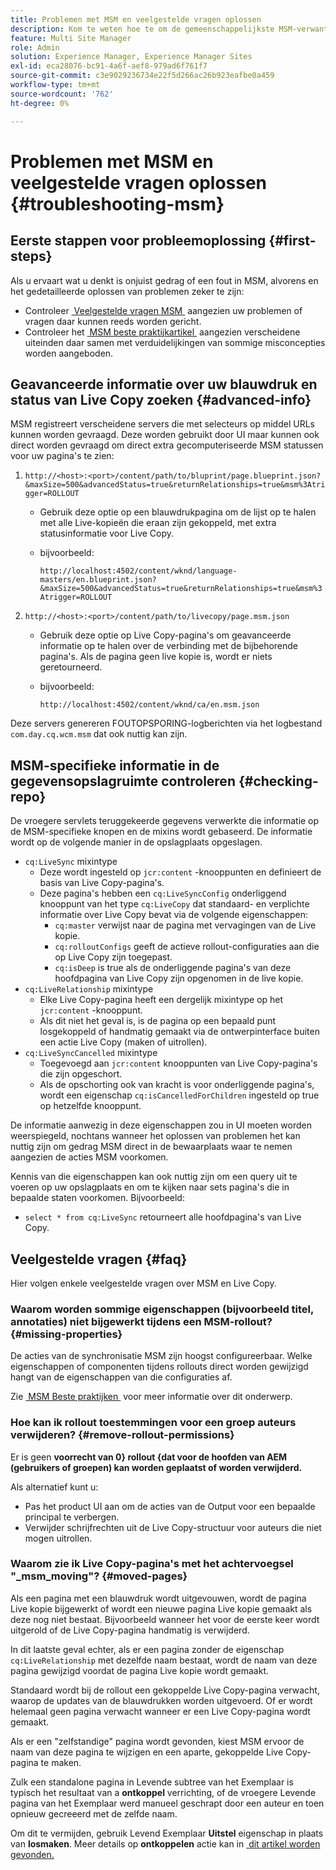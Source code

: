 ```yaml
---
title: Problemen met MSM en veelgestelde vragen oplossen
description: Kom te weten hoe te om de gemeenschappelijkste MSM-verwante kwesties problemen op te lossen en antwoorden op de gemeenschappelijkste MSM-verwante vragen te krijgen.
feature: Multi Site Manager
role: Admin
solution: Experience Manager, Experience Manager Sites
exl-id: eca28076-bc91-4a6f-aef8-979ad6f761f7
source-git-commit: c3e9029236734e22f5d266ac26b923eafbe0a459
workflow-type: tm+mt
source-wordcount: '762'
ht-degree: 0%

---
```


# Problemen met MSM en veelgestelde vragen oplossen {#troubleshooting-msm}

## Eerste stappen voor probleemoplossing {#first-steps}

Als u ervaart wat u denkt is onjuist gedrag of een fout in MSM, alvorens en het gedetailleerde oplossen van problemen zeker te zijn:

* Controleer [&#x200B; Veelgestelde vragen MSM &#x200B;](#faq) aangezien uw problemen of vragen daar kunnen reeds worden gericht.
* Controleer het [&#x200B; MSM beste praktijkartikel &#x200B;](msm-best-practices.md) aangezien verscheidene uiteinden daar samen met verduidelijkingen van sommige misconcepties worden aangeboden.

## Geavanceerde informatie over uw blauwdruk en status van Live Copy zoeken {#advanced-info}

MSM registreert verscheidene servers die met selecteurs op middel URLs kunnen worden gevraagd. Deze worden gebruikt door UI maar kunnen ook direct worden gevraagd om direct extra gecomputeriseerde MSM statussen voor uw pagina&#39;s te zien:

1. `http://<host>:<port>/content/path/to/bluprint/page.blueprint.json?&maxSize=500&advancedStatus=true&returnRelationships=true&msm%3Atrigger=ROLLOUT`
   * Gebruik deze optie op een blauwdrukpagina om de lijst op te halen met alle Live-kopieën die eraan zijn gekoppeld, met extra statusinformatie voor Live Copy.
   * bijvoorbeeld:

     `http://localhost:4502/content/wknd/language-masters/en.blueprint.json?&maxSize=500&advancedStatus=true&returnRelationships=true&msm%3Atrigger=ROLLOUT`


1. `http://<host>:<port>/content/path/to/livecopy/page.msm.json`
   * Gebruik deze optie op Live Copy-pagina&#39;s om geavanceerde informatie op te halen over de verbinding met de bijbehorende pagina&#39;s. Als de pagina geen live kopie is, wordt er niets geretourneerd.
   * bijvoorbeeld:

     `http://localhost:4502/content/wknd/ca/en.msm.json`

Deze servers genereren FOUTOPSPORING-logberichten via het logbestand `com.day.cq.wcm.msm` dat ook nuttig kan zijn.

## MSM-specifieke informatie in de gegevensopslagruimte controleren {#checking-repo}

De vroegere servlets teruggekeerde gegevens verwerkte die informatie op de MSM-specifieke knopen en de mixins wordt gebaseerd. De informatie wordt op de volgende manier in de opslagplaats opgeslagen.

* `cq:LiveSync` mixintype
   * Deze wordt ingesteld op `jcr:content` -knooppunten en definieert de basis van Live Copy-pagina&#39;s.
   * Deze pagina&#39;s hebben een `cq:LiveSyncConfig` onderliggend knooppunt van het type `cq:LiveCopy` dat standaard- en verplichte informatie over Live Copy bevat via de volgende eigenschappen:
      * `cq:master` verwijst naar de pagina met vervagingen van de Live kopie.
      * `cq:rolloutConfigs` geeft de actieve rollout-configuraties aan die op Live Copy zijn toegepast.
      * `cq:isDeep` is true als de onderliggende pagina&#39;s van deze hoofdpagina van Live Copy zijn opgenomen in de live kopie.
* `cq:LiveRelationship` mixintype
   * Elke Live Copy-pagina heeft een dergelijk mixintype op het `jcr:content` -knooppunt.
   * Als dit niet het geval is, is de pagina op een bepaald punt losgekoppeld of handmatig gemaakt via de ontwerpinterface buiten een actie Live Copy (maken of uitrollen).
* `cq:LiveSyncCancelled` mixintype
   * Toegevoegd aan `jcr:content` knooppunten van Live Copy-pagina&#39;s die zijn opgeschort.
   * Als de opschorting ook van kracht is voor onderliggende pagina&#39;s, wordt een eigenschap `cq:isCancelledForChildren` ingesteld op true op hetzelfde knooppunt.

De informatie aanwezig in deze eigenschappen zou in UI moeten worden weerspiegeld, nochtans wanneer het oplossen van problemen het kan nuttig zijn om gedrag MSM direct in de bewaarplaats waar te nemen aangezien de acties MSM voorkomen.

Kennis van die eigenschappen kan ook nuttig zijn om een query uit te voeren op uw opslagplaats en om te kijken naar sets pagina&#39;s die in bepaalde staten voorkomen. Bijvoorbeeld:

* `select * from cq:LiveSync` retourneert alle hoofdpagina&#39;s van Live Copy.

## Veelgestelde vragen {#faq}

Hier volgen enkele veelgestelde vragen over MSM en Live Copy.

### Waarom worden sommige eigenschappen (bijvoorbeeld titel, annotaties) niet bijgewerkt tijdens een MSM-rollout? {#missing-properties}

De acties van de synchronisatie MSM zijn hoogst configureerbaar. Welke eigenschappen of componenten tijdens rollouts direct worden gewijzigd hangt van de eigenschappen van die configuraties af.

Zie [&#x200B; MSM Beste praktijken &#x200B;](msm-best-practices.md) voor meer informatie over dit onderwerp.

### Hoe kan ik rollout toestemmingen voor een groep auteurs verwijderen? {#remove-rollout-permissions}

Er is geen **voorrecht van 0&rbrace; rollout &lbrace;dat voor de hoofden van AEM (gebruikers of groepen) kan worden geplaatst of worden verwijderd.**

Als alternatief kunt u:

* Pas het product UI aan om de acties van de Output voor een bepaalde principal te verbergen.
* Verwijder schrijfrechten uit de Live Copy-structuur voor auteurs die niet mogen uitrollen.

### Waarom zie ik Live Copy-pagina&#39;s met het achtervoegsel &quot;_msm_moving&quot;? {#moved-pages}

Als een pagina met een blauwdruk wordt uitgevouwen, wordt de pagina Live kopie bijgewerkt of wordt een nieuwe pagina Live kopie gemaakt als deze nog niet bestaat. Bijvoorbeeld wanneer het voor de eerste keer wordt uitgerold of de Live Copy-pagina handmatig is verwijderd.

In dit laatste geval echter, als er een pagina zonder de eigenschap `cq:LiveRelationship` met dezelfde naam bestaat, wordt de naam van deze pagina gewijzigd voordat de pagina Live kopie wordt gemaakt.

Standaard wordt bij de rollout een gekoppelde Live Copy-pagina verwacht, waarop de updates van de blauwdrukken worden uitgevoerd. Of er wordt helemaal geen pagina verwacht wanneer er een Live Copy-pagina wordt gemaakt.

Als er een &quot;zelfstandige&quot; pagina wordt gevonden, kiest MSM ervoor de naam van deze pagina te wijzigen en een aparte, gekoppelde Live Copy-pagina te maken.

Zulk een standalone pagina in Levende subtree van het Exemplaar is typisch het resultaat van a **ontkoppel** verrichting, of de vroegere Levende pagina van het Exemplaar werd manueel geschrapt door een auteur en toen opnieuw gecreeerd met de zelfde naam.

Om dit te vermijden, gebruik Levend Exemplaar **Uitstel** eigenschap in plaats van **losmaken**. Meer details op **ontkoppelen** actie kan in [&#x200B; dit artikel worden gevonden.](msm-livecopy.md)
